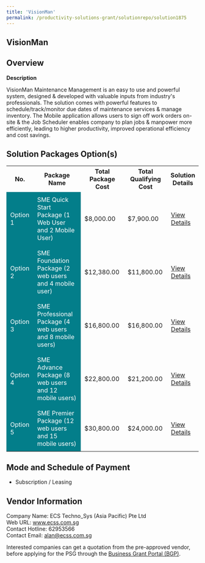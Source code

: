 ```yaml
---
title: 'VisionMan'
permalink: /productivity-solutions-grant/solutionrepo/solution1875
---
```


## VisionMan

## Overview

**Description**

VisionMan Maintenance Management is an easy to use and powerful system, designed & developed with valuable inputs from industry's professionals. The solution comes with powerful features to schedule/track/monitor due dates of maintenance services & manage inventory. The Mobile application allows users to sign off work orders on-site & the Job Scheduler enables company to plan jobs & manpower more efficiently, leading to higher productivity, improved operational efficiency and cost savings.

## Solution Packages Option(s)

<table>
<tr>
<th><b>No.</b></th>
<th><b>Package Name</b></th>
<th><b>Total Package Cost</b></th>
<th><b>Total Qualifying Cost</b></th>
<th><b>Solution Details</b></th>
</tr>
<tr>
<td style='padding: 10px; background-color: #037E8A; color: #FFFFFF;'>Option 1</td>
<td style='padding: 10px; background-color: #037E8A; color: #FFFFFF;'>SME Quick Start Package (1 Web User and 2 Mobile User)</td>
<td style='padding: 10px;'>$8,000.00</td>
<td style='padding: 10px;'>$7,900.00</td>
<td style='padding: 10px;'><a href='/images/psg/ECSTechnoSys_Visionman_Desensitised_Annex3_Part1' target='_blank'>View Details</a></td>
</tr>
<tr>
<td style='padding: 10px; background-color: #037E8A; color: #FFFFFF;'>Option 2</td>
<td style='padding: 10px; background-color: #037E8A; color: #FFFFFF;'>SME Foundation Package (2 web users and 4 mobile user)</td>
<td style='padding: 10px;'>$12,380.00</td>
<td style='padding: 10px;'>$11,800.00</td>
<td style='padding: 10px;'><a href='/images/psg/ECSTechnoSys_Visionman_Desensitised_Annex3_Part2' target='_blank'>View Details</a></td>
</tr>
<tr>
<td style='padding: 10px; background-color: #037E8A; color: #FFFFFF;'>Option 3</td>
<td style='padding: 10px; background-color: #037E8A; color: #FFFFFF;'>SME Professional Package (4 web users and 8 mobile users)</td>
<td style='padding: 10px;'>$16,800.00</td>
<td style='padding: 10px;'>$16,800.00</td>
<td style='padding: 10px;'><a href='/images/psg/ECSTechnoSys_Visionman_Desensitised_Annex3_Part3' target='_blank'>View Details</a></td>
</tr>
<tr>
<td style='padding: 10px; background-color: #037E8A; color: #FFFFFF;'>Option 4</td>
<td style='padding: 10px; background-color: #037E8A; color: #FFFFFF;'>SME Advance Package (8 web users and 12 mobile users)</td>
<td style='padding: 10px;'>$22,800.00</td>
<td style='padding: 10px;'>$21,200.00</td>
<td style='padding: 10px;'><a href='/images/psg/ECSTechnoSys_Visionman_Desensitised_Annex3_Part4' target='_blank'>View Details</a></td>
</tr>
<tr>
<td style='padding: 10px; background-color: #037E8A; color: #FFFFFF;'>Option 5</td>
<td style='padding: 10px; background-color: #037E8A; color: #FFFFFF;'>SME Premier Package (12 web users and 15 mobile users)</td>
<td style='padding: 10px;'>$30,800.00</td>
<td style='padding: 10px;'>$24,000.00</td>
<td style='padding: 10px;'><a href='/images/psg/ECSTechnoSys_Visionman_Desensitised_Annex3_Part5' target='_blank'>View Details</a></td>
</tr>
</table>

## Mode and Schedule of Payment

 - Subscription / Leasing

## Vendor Information

 Company Name: ECS Techno_Sys (Asia Pacific) Pte Ltd<br>Web URL: www.ecss.com.sg <br>Contact Hotline: 62953566 <br>Contact Email: alan@ecss.com.sg <br>

Interested companies can get a quotation from the pre-approved vendor, before applying for the PSG through the <a href='https://www.businessgrants.gov.sg/' target='_blank' rel='noopener'>Business Grant Portal (BGP)</a>.

<script src="/jquery/resize-tables.js"></script>
